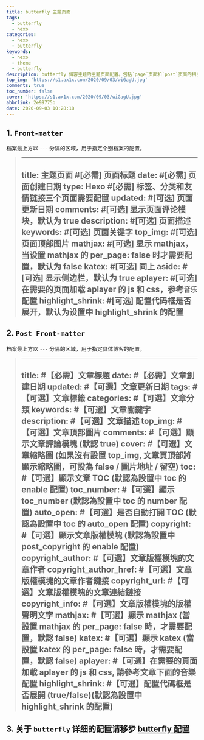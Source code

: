 ```yaml
---
title: butterfly 主题页面
tags:
  - butterfly
  - hexo
categories:
  - hexo
  - butterfly
keywords:
  - hexo
  - theme
  - butterfly
description: butterfly 博客主题的主题页面配置。包括`page`页面和`post`页面的相关配置。
top_img: 'https://s1.ax1x.com/2020/09/03/wiGagU.jpg'
comments: true
toc_number: false
cover: 'https://s1.ax1x.com/2020/09/03/wiGagU.jpg'
abbrlink: 2e99775b
date: 2020-09-03 10:28:18
---
```



## 1. `Front-matter` 
档案最上方以 `---` 分隔的区域，用于指定个别档案的配置。  
> ---
> title: 主题页面 #[必需] 页面标题
> date: #[必需] 页面创建日期
> type: Hexo #[必需] 标签、分类和友情链接三个页面需要配置
> updated: #[可选] 页面更新日期
> comments: #[可选] 显示页面评论模块，默认为 true
> description: #[可选] 页面描述
> keywords: #[可选] 页面关键字
> top_img: #[可选] 页面顶部图片
> mathjax: #[可选] 显示 mathjax，当设置 mathjax 的 per_page: false 时才需要配置，默认为 false
> katex: #[可选] 同上
> aside: #[可选] 显示侧边栏，默认为 true
> aplayer: #[可选] 在需要的页面加载 aplayer 的 js 和 css，参考`音乐`配置
> highlight_shrink: #[可选] 配置代码框是否展开，默认为设置中 highlight_shrink 的配置
> ---


## 2. `Post Front-matter`
档案最上方以 `---` 分隔的区域，用于指定具体博客的配置。
> ---
> title: #【必需】文章標題
> date: #【必需】文章創建日期
> updated: #【可選】文章更新日期
> tags: #【可選】文章標籤
> categories: #【可選】文章分類
> keywords: #【可選】文章關鍵字
> description: #【可選】文章描述
> top_img: #【可選】文章頂部圖片
> comments: #【可選】顯示文章評論模塊 (默認 true)
> cover: #【可選】文章縮略圖 (如果沒有設置 top_img, 文章頁頂部將顯示縮略圖，可設為 false / 圖片地址 / 留空)
> toc: #【可選】顯示文章 TOC (默認為設置中 toc 的 enable 配置)
> toc_number: #【可選】顯示 toc_number (默認為設置中 toc 的 number 配置)
> auto_open: #【可選】是否自動打開 TOC (默認為設置中 toc 的 auto_open 配置)
> copyright: #【可選】顯示文章版權模塊 (默認為設置中 post_copyright 的 enable 配置)
> copyright_author: #【可選】文章版權模塊的文章作者
> copyright_author_href: #【可選】文章版權模塊的文章作者鏈接
> copyright_url: #【可選】文章版權模塊的文章連結鏈接
> copyright_info: #【可選】文章版權模塊的版權聲明文字
> mathjax: #【可選】顯示 mathjax (當設置 mathjax 的 per_page: false 時，才需要配置，默認 false)
> katex: #【可選】顯示 katex (當設置 katex 的 per_page: false 時，才需要配置，默認 false)
> aplayer: #【可選】在需要的頁面加載 aplayer 的 js 和 css, 請參考文章下面的音樂 配置
> highlight_shrink: #【可選】配置代碼框是否展開 (true/false)(默認為設置中 highlight_shrink 的配置)
> ---

## 3. 关于 `butterfly` 详细的配置请移步 [butterfly 配置](https://demo.jerryc.me/posts/4aa8abbe/#%E8%AA%9E%E8%A8%80)